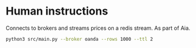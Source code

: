 # Human instructions

Connects to brokers and streams prices on a redis stream. As part of Aia.

```bash
python3 src/main.py --broker oanda --rows 1000 --ttl 2
```